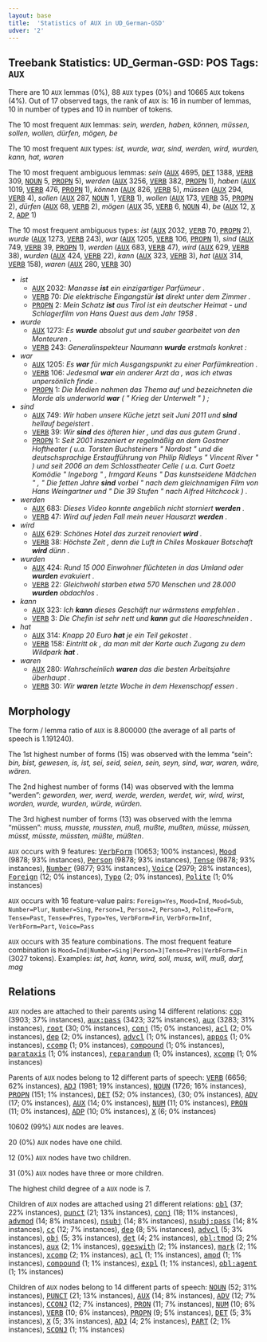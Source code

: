 ```yaml
---
layout: base
title:  'Statistics of AUX in UD_German-GSD'
udver: '2'
---
```


## Treebank Statistics: UD_German-GSD: POS Tags: `AUX`

There are 10 `AUX` lemmas (0%), 88 `AUX` types (0%) and 10665 `AUX` tokens (4%).
Out of 17 observed tags, the rank of `AUX` is: 16 in number of lemmas, 10 in number of types and 10 in number of tokens.

The 10 most frequent `AUX` lemmas: <em>sein, werden, haben, können, müssen, sollen, wollen, dürfen, mögen, be</em>

The 10 most frequent `AUX` types:  <em>ist, wurde, war, sind, werden, wird, wurden, kann, hat, waren</em>

The 10 most frequent ambiguous lemmas: <em>sein</em> (<tt><a href="de_gsd-pos-AUX.html">AUX</a></tt> 4695, <tt><a href="de_gsd-pos-DET.html">DET</a></tt> 1388, <tt><a href="de_gsd-pos-VERB.html">VERB</a></tt> 309, <tt><a href="de_gsd-pos-NOUN.html">NOUN</a></tt> 5, <tt><a href="de_gsd-pos-PROPN.html">PROPN</a></tt> 5), <em>werden</em> (<tt><a href="de_gsd-pos-AUX.html">AUX</a></tt> 3256, <tt><a href="de_gsd-pos-VERB.html">VERB</a></tt> 382, <tt><a href="de_gsd-pos-PROPN.html">PROPN</a></tt> 1), <em>haben</em> (<tt><a href="de_gsd-pos-AUX.html">AUX</a></tt> 1019, <tt><a href="de_gsd-pos-VERB.html">VERB</a></tt> 476, <tt><a href="de_gsd-pos-PROPN.html">PROPN</a></tt> 1), <em>können</em> (<tt><a href="de_gsd-pos-AUX.html">AUX</a></tt> 826, <tt><a href="de_gsd-pos-VERB.html">VERB</a></tt> 5), <em>müssen</em> (<tt><a href="de_gsd-pos-AUX.html">AUX</a></tt> 294, <tt><a href="de_gsd-pos-VERB.html">VERB</a></tt> 4), <em>sollen</em> (<tt><a href="de_gsd-pos-AUX.html">AUX</a></tt> 287, <tt><a href="de_gsd-pos-NOUN.html">NOUN</a></tt> 1, <tt><a href="de_gsd-pos-VERB.html">VERB</a></tt> 1), <em>wollen</em> (<tt><a href="de_gsd-pos-AUX.html">AUX</a></tt> 173, <tt><a href="de_gsd-pos-VERB.html">VERB</a></tt> 35, <tt><a href="de_gsd-pos-PROPN.html">PROPN</a></tt> 2), <em>dürfen</em> (<tt><a href="de_gsd-pos-AUX.html">AUX</a></tt> 68, <tt><a href="de_gsd-pos-VERB.html">VERB</a></tt> 2), <em>mögen</em> (<tt><a href="de_gsd-pos-AUX.html">AUX</a></tt> 35, <tt><a href="de_gsd-pos-VERB.html">VERB</a></tt> 6, <tt><a href="de_gsd-pos-NOUN.html">NOUN</a></tt> 4), <em>be</em> (<tt><a href="de_gsd-pos-AUX.html">AUX</a></tt> 12, <tt><a href="de_gsd-pos-X.html">X</a></tt> 2, <tt><a href="de_gsd-pos-ADP.html">ADP</a></tt> 1)

The 10 most frequent ambiguous types:  <em>ist</em> (<tt><a href="de_gsd-pos-AUX.html">AUX</a></tt> 2032, <tt><a href="de_gsd-pos-VERB.html">VERB</a></tt> 70, <tt><a href="de_gsd-pos-PROPN.html">PROPN</a></tt> 2), <em>wurde</em> (<tt><a href="de_gsd-pos-AUX.html">AUX</a></tt> 1273, <tt><a href="de_gsd-pos-VERB.html">VERB</a></tt> 243), <em>war</em> (<tt><a href="de_gsd-pos-AUX.html">AUX</a></tt> 1205, <tt><a href="de_gsd-pos-VERB.html">VERB</a></tt> 106, <tt><a href="de_gsd-pos-PROPN.html">PROPN</a></tt> 1), <em>sind</em> (<tt><a href="de_gsd-pos-AUX.html">AUX</a></tt> 749, <tt><a href="de_gsd-pos-VERB.html">VERB</a></tt> 39, <tt><a href="de_gsd-pos-PROPN.html">PROPN</a></tt> 1), <em>werden</em> (<tt><a href="de_gsd-pos-AUX.html">AUX</a></tt> 683, <tt><a href="de_gsd-pos-VERB.html">VERB</a></tt> 47), <em>wird</em> (<tt><a href="de_gsd-pos-AUX.html">AUX</a></tt> 629, <tt><a href="de_gsd-pos-VERB.html">VERB</a></tt> 38), <em>wurden</em> (<tt><a href="de_gsd-pos-AUX.html">AUX</a></tt> 424, <tt><a href="de_gsd-pos-VERB.html">VERB</a></tt> 22), <em>kann</em> (<tt><a href="de_gsd-pos-AUX.html">AUX</a></tt> 323, <tt><a href="de_gsd-pos-VERB.html">VERB</a></tt> 3), <em>hat</em> (<tt><a href="de_gsd-pos-AUX.html">AUX</a></tt> 314, <tt><a href="de_gsd-pos-VERB.html">VERB</a></tt> 158), <em>waren</em> (<tt><a href="de_gsd-pos-AUX.html">AUX</a></tt> 280, <tt><a href="de_gsd-pos-VERB.html">VERB</a></tt> 30)


* <em>ist</em>
  * <tt><a href="de_gsd-pos-AUX.html">AUX</a></tt> 2032: <em>Manasse <b>ist</b> ein einzigartiger Parfümeur .</em>
  * <tt><a href="de_gsd-pos-VERB.html">VERB</a></tt> 70: <em>Die elektrische Eingangstür <b>ist</b> direkt unter dem Zimmer .</em>
  * <tt><a href="de_gsd-pos-PROPN.html">PROPN</a></tt> 2: <em>Mein Schatz <b>ist</b> aus Tirol ist ein deutscher Heimat - und Schlagerfilm von Hans Quest aus dem Jahr 1958 .</em>
* <em>wurde</em>
  * <tt><a href="de_gsd-pos-AUX.html">AUX</a></tt> 1273: <em>Es <b>wurde</b> absolut gut und sauber gearbeitet von den Monteuren .</em>
  * <tt><a href="de_gsd-pos-VERB.html">VERB</a></tt> 243: <em>Generalinspekteur Naumann <b>wurde</b> erstmals konkret :</em>
* <em>war</em>
  * <tt><a href="de_gsd-pos-AUX.html">AUX</a></tt> 1205: <em>Es <b>war</b> für mich Ausgangspunkt zu einer Parfümkreation .</em>
  * <tt><a href="de_gsd-pos-VERB.html">VERB</a></tt> 106: <em>Jedesmal <b>war</b> ein anderer Arzt da , was ich etwas unpersönlich finde .</em>
  * <tt><a href="de_gsd-pos-PROPN.html">PROPN</a></tt> 1: <em>Die Medien nahmen das Thema auf und bezeichneten die Morde als underworld <b>war</b> ( " Krieg der Unterwelt " ) ;</em>
* <em>sind</em>
  * <tt><a href="de_gsd-pos-AUX.html">AUX</a></tt> 749: <em>Wir haben unsere Küche jetzt seit Juni 2011 und <b>sind</b> hellauf begeistert .</em>
  * <tt><a href="de_gsd-pos-VERB.html">VERB</a></tt> 39: <em>Wir <b>sind</b> des öfteren hier , und das aus gutem Grund .</em>
  * <tt><a href="de_gsd-pos-PROPN.html">PROPN</a></tt> 1: <em>Seit 2001 inszeniert er regelmäßig an dem Gostner Hoftheater ( u.a. Torsten Buchsteiners " Nordost " und die deutschsprachige Erstaufführung von Philip Ridleys " Vincent River " ) und seit 2006 an dem Schlosstheater Celle ( u.a. Curt Goetz Komödie " Ingeborg " , Irmgard Keuns " Das kunstseidene Mädchen " , " Die fetten Jahre <b>sind</b> vorbei " nach dem gleichnamigen Film von Hans Weingartner und " Die 39 Stufen " nach Alfred Hitchcock ) .</em>
* <em>werden</em>
  * <tt><a href="de_gsd-pos-AUX.html">AUX</a></tt> 683: <em>Dieses Video konnte angeblich nicht storniert <b>werden</b> .</em>
  * <tt><a href="de_gsd-pos-VERB.html">VERB</a></tt> 47: <em>Wird auf jeden Fall mein neuer Hausarzt <b>werden</b> .</em>
* <em>wird</em>
  * <tt><a href="de_gsd-pos-AUX.html">AUX</a></tt> 629: <em>Schönes Hotel das zurzeit renoviert <b>wird</b> .</em>
  * <tt><a href="de_gsd-pos-VERB.html">VERB</a></tt> 38: <em>Höchste Zeit , denn die Luft in Chiles Moskauer Botschaft <b>wird</b> dünn .</em>
* <em>wurden</em>
  * <tt><a href="de_gsd-pos-AUX.html">AUX</a></tt> 424: <em>Rund 15 000 Einwohner flüchteten in das Umland oder <b>wurden</b> evakuiert .</em>
  * <tt><a href="de_gsd-pos-VERB.html">VERB</a></tt> 22: <em>Gleichwohl starben etwa 570 Menschen und 28.000 <b>wurden</b> obdachlos .</em>
* <em>kann</em>
  * <tt><a href="de_gsd-pos-AUX.html">AUX</a></tt> 323: <em>Ich <b>kann</b> dieses Geschäft nur wärmstens empfehlen .</em>
  * <tt><a href="de_gsd-pos-VERB.html">VERB</a></tt> 3: <em>Die Chefin ist sehr nett und <b>kann</b> gut die Haareschneiden .</em>
* <em>hat</em>
  * <tt><a href="de_gsd-pos-AUX.html">AUX</a></tt> 314: <em>Knapp 20 Euro <b>hat</b> je ein Teil gekostet .</em>
  * <tt><a href="de_gsd-pos-VERB.html">VERB</a></tt> 158: <em>Eintritt ok , da man mit der Karte auch Zugang zu dem Wildpark <b>hat</b> .</em>
* <em>waren</em>
  * <tt><a href="de_gsd-pos-AUX.html">AUX</a></tt> 280: <em>Wahrscheinlich <b>waren</b> das die besten Arbeitsjahre überhaupt .</em>
  * <tt><a href="de_gsd-pos-VERB.html">VERB</a></tt> 30: <em>Wir <b>waren</b> letzte Woche in dem Hexenschopf essen .</em>

## Morphology

The form / lemma ratio of `AUX` is 8.800000 (the average of all parts of speech is 1.191240).

The 1st highest number of forms (15) was observed with the lemma “sein”: <em>bin, bist, gewesen, is, ist, sei, seid, seien, sein, seyn, sind, war, waren, wäre, wären</em>.

The 2nd highest number of forms (14) was observed with the lemma “werden”: <em>geworden, wer, werd, werde, werden, werdet, wir, wird, wirst, worden, wurde, wurden, würde, würden</em>.

The 3rd highest number of forms (13) was observed with the lemma “müssen”: <em>muss, musste, mussten, muß, mußte, mußten, müsse, müssen, müsst, müsste, müssten, müßte, müßten</em>.

`AUX` occurs with 9 features: <tt><a href="de_gsd-feat-VerbForm.html">VerbForm</a></tt> (10653; 100% instances), <tt><a href="de_gsd-feat-Mood.html">Mood</a></tt> (9878; 93% instances), <tt><a href="de_gsd-feat-Person.html">Person</a></tt> (9878; 93% instances), <tt><a href="de_gsd-feat-Tense.html">Tense</a></tt> (9878; 93% instances), <tt><a href="de_gsd-feat-Number.html">Number</a></tt> (9877; 93% instances), <tt><a href="de_gsd-feat-Voice.html">Voice</a></tt> (2979; 28% instances), <tt><a href="de_gsd-feat-Foreign.html">Foreign</a></tt> (12; 0% instances), <tt><a href="de_gsd-feat-Typo.html">Typo</a></tt> (2; 0% instances), <tt><a href="de_gsd-feat-Polite.html">Polite</a></tt> (1; 0% instances)

`AUX` occurs with 16 feature-value pairs: `Foreign=Yes`, `Mood=Ind`, `Mood=Sub`, `Number=Plur`, `Number=Sing`, `Person=1`, `Person=2`, `Person=3`, `Polite=Form`, `Tense=Past`, `Tense=Pres`, `Typo=Yes`, `VerbForm=Fin`, `VerbForm=Inf`, `VerbForm=Part`, `Voice=Pass`

`AUX` occurs with 35 feature combinations.
The most frequent feature combination is `Mood=Ind|Number=Sing|Person=3|Tense=Pres|VerbForm=Fin` (3027 tokens).
Examples: <em>ist, hat, kann, wird, soll, muss, will, muß, darf, mag</em>


## Relations

`AUX` nodes are attached to their parents using 14 different relations: <tt><a href="de_gsd-dep-cop.html">cop</a></tt> (3903; 37% instances), <tt><a href="de_gsd-dep-aux-pass.html">aux:pass</a></tt> (3423; 32% instances), <tt><a href="de_gsd-dep-aux.html">aux</a></tt> (3283; 31% instances), <tt><a href="de_gsd-dep-root.html">root</a></tt> (30; 0% instances), <tt><a href="de_gsd-dep-conj.html">conj</a></tt> (15; 0% instances), <tt><a href="de_gsd-dep-acl.html">acl</a></tt> (2; 0% instances), <tt><a href="de_gsd-dep-dep.html">dep</a></tt> (2; 0% instances), <tt><a href="de_gsd-dep-advcl.html">advcl</a></tt> (1; 0% instances), <tt><a href="de_gsd-dep-appos.html">appos</a></tt> (1; 0% instances), <tt><a href="de_gsd-dep-ccomp.html">ccomp</a></tt> (1; 0% instances), <tt><a href="de_gsd-dep-compound.html">compound</a></tt> (1; 0% instances), <tt><a href="de_gsd-dep-parataxis.html">parataxis</a></tt> (1; 0% instances), <tt><a href="de_gsd-dep-reparandum.html">reparandum</a></tt> (1; 0% instances), <tt><a href="de_gsd-dep-xcomp.html">xcomp</a></tt> (1; 0% instances)

Parents of `AUX` nodes belong to 12 different parts of speech: <tt><a href="de_gsd-pos-VERB.html">VERB</a></tt> (6656; 62% instances), <tt><a href="de_gsd-pos-ADJ.html">ADJ</a></tt> (1981; 19% instances), <tt><a href="de_gsd-pos-NOUN.html">NOUN</a></tt> (1726; 16% instances), <tt><a href="de_gsd-pos-PROPN.html">PROPN</a></tt> (151; 1% instances), <tt><a href="de_gsd-pos-DET.html">DET</a></tt> (52; 0% instances),  (30; 0% instances), <tt><a href="de_gsd-pos-ADV.html">ADV</a></tt> (17; 0% instances), <tt><a href="de_gsd-pos-AUX.html">AUX</a></tt> (14; 0% instances), <tt><a href="de_gsd-pos-NUM.html">NUM</a></tt> (11; 0% instances), <tt><a href="de_gsd-pos-PRON.html">PRON</a></tt> (11; 0% instances), <tt><a href="de_gsd-pos-ADP.html">ADP</a></tt> (10; 0% instances), <tt><a href="de_gsd-pos-X.html">X</a></tt> (6; 0% instances)

10602 (99%) `AUX` nodes are leaves.

20 (0%) `AUX` nodes have one child.

12 (0%) `AUX` nodes have two children.

31 (0%) `AUX` nodes have three or more children.

The highest child degree of a `AUX` node is 7.

Children of `AUX` nodes are attached using 21 different relations: <tt><a href="de_gsd-dep-obl.html">obl</a></tt> (37; 22% instances), <tt><a href="de_gsd-dep-punct.html">punct</a></tt> (21; 13% instances), <tt><a href="de_gsd-dep-conj.html">conj</a></tt> (18; 11% instances), <tt><a href="de_gsd-dep-advmod.html">advmod</a></tt> (14; 8% instances), <tt><a href="de_gsd-dep-nsubj.html">nsubj</a></tt> (14; 8% instances), <tt><a href="de_gsd-dep-nsubj-pass.html">nsubj:pass</a></tt> (14; 8% instances), <tt><a href="de_gsd-dep-cc.html">cc</a></tt> (12; 7% instances), <tt><a href="de_gsd-dep-dep.html">dep</a></tt> (8; 5% instances), <tt><a href="de_gsd-dep-advcl.html">advcl</a></tt> (5; 3% instances), <tt><a href="de_gsd-dep-obj.html">obj</a></tt> (5; 3% instances), <tt><a href="de_gsd-dep-det.html">det</a></tt> (4; 2% instances), <tt><a href="de_gsd-dep-obl-tmod.html">obl:tmod</a></tt> (3; 2% instances), <tt><a href="de_gsd-dep-aux.html">aux</a></tt> (2; 1% instances), <tt><a href="de_gsd-dep-goeswith.html">goeswith</a></tt> (2; 1% instances), <tt><a href="de_gsd-dep-mark.html">mark</a></tt> (2; 1% instances), <tt><a href="de_gsd-dep-xcomp.html">xcomp</a></tt> (2; 1% instances), <tt><a href="de_gsd-dep-acl.html">acl</a></tt> (1; 1% instances), <tt><a href="de_gsd-dep-amod.html">amod</a></tt> (1; 1% instances), <tt><a href="de_gsd-dep-compound.html">compound</a></tt> (1; 1% instances), <tt><a href="de_gsd-dep-expl.html">expl</a></tt> (1; 1% instances), <tt><a href="de_gsd-dep-obl-agent.html">obl:agent</a></tt> (1; 1% instances)

Children of `AUX` nodes belong to 14 different parts of speech: <tt><a href="de_gsd-pos-NOUN.html">NOUN</a></tt> (52; 31% instances), <tt><a href="de_gsd-pos-PUNCT.html">PUNCT</a></tt> (21; 13% instances), <tt><a href="de_gsd-pos-AUX.html">AUX</a></tt> (14; 8% instances), <tt><a href="de_gsd-pos-ADV.html">ADV</a></tt> (12; 7% instances), <tt><a href="de_gsd-pos-CCONJ.html">CCONJ</a></tt> (12; 7% instances), <tt><a href="de_gsd-pos-PRON.html">PRON</a></tt> (11; 7% instances), <tt><a href="de_gsd-pos-NUM.html">NUM</a></tt> (10; 6% instances), <tt><a href="de_gsd-pos-VERB.html">VERB</a></tt> (10; 6% instances), <tt><a href="de_gsd-pos-PROPN.html">PROPN</a></tt> (9; 5% instances), <tt><a href="de_gsd-pos-DET.html">DET</a></tt> (5; 3% instances), <tt><a href="de_gsd-pos-X.html">X</a></tt> (5; 3% instances), <tt><a href="de_gsd-pos-ADJ.html">ADJ</a></tt> (4; 2% instances), <tt><a href="de_gsd-pos-PART.html">PART</a></tt> (2; 1% instances), <tt><a href="de_gsd-pos-SCONJ.html">SCONJ</a></tt> (1; 1% instances)

